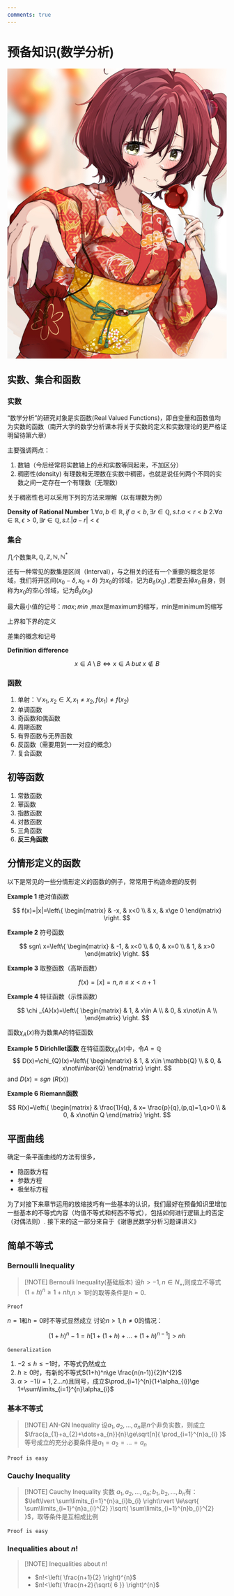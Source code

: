 ```yaml
---
comments: true
---
```

# 预备知识(数学分析)

![小鞠浴衣](小鞠浴衣.jpg)

## 实数、集合和函数

### 实数

“数学分析”的研究对象是实函数(Real Valued Functions)，即自变量和函数值均为实数的函数（南开大学的数学分析课本将关于实数的定义和实数理论的更严格证明留待第六章）

主要强调两点：
1. 数轴（今后经常将实数轴上的点和实数等同起来，不加区分）
2. 稠密性(density) 有理数和无理数在实数中稠密，也就是说任何两个不同的实数之间一定存在一个有理数（无理数）

关于稠密性也可以采用下列的方法来理解（以有理数为例）

 **Density of Rational Number**
1.$\forall a,b \in \mathbb{R},if\ a<b,\exists r \in \mathbb{Q},s.t.a<r<b$
2.$\forall a\in \mathbb{R},\epsilon>0,\exists r\in \mathbb{Q},s.t.|a-r|<\epsilon$

### 集合

几个数集$\mathbb{R},\mathbb{Q},\mathbb{Z},\mathbb{N},\mathbb{N}^*$

还有一种常见的数集是区间（Interval），与之相关的还有一个重要的概念是邻域，我们将开区间$(x_{0}-\delta,x_{0}+\delta)$ 为$x_{0}$的邻域，记为$B_{\delta}(x_{0})$ ,若要去掉$x_{0}$自身，则称为$x_{0}$的空心邻域，记为$\mathring{B}_{\delta}(x_{0})$

最大最小值的记号：$max ; min$ ,max是maximum的缩写，min是minimum的缩写

上界和下界的定义

差集的概念和记号

**Definition** **difference**

$$
x\in A\setminus B \iff x\in A\ but\ x\notin B
$$

### 函数

1. 单射：$\forall x_{1},x_{2}\in X,x_{1}\neq x_{2},f(x_{1})\neq f(x_{2})$
2. 单调函数
3. 奇函数和偶函数
4. 周期函数
5. 有界函数与无界函数
6. 反函数（需要用到一一对应的概念）
7. 复合函数


## 初等函数

1. 常数函数
2. 幂函数
3. 指数函数
4. 对数函数
5. 三角函数
6. **反三角函数**


## 分情形定义的函数

以下是常见的一些分情形定义的函数的例子，常常用于构造命题的反例


**Example 1** 绝对值函数

$$
f(x)=|x|=\left\{
\begin{matrix}
 & -x, & x<0 \\
 & x, & x\ge 0
\end{matrix}
\right.
$$

**Example 2** 符号函数

$$
sgn\ x=\left\{
\begin{matrix}
 & -1, & x<0 \\
 & 0, & x=0 \\
 & 1, & x>0 
\end{matrix}
\right.
$$

**Example 3** 取整函数（高斯函数）

$$
f(x)=[x]=n,n\le x<n+1
$$

**Example 4** 特征函数（示性函数）

$$
\chi _{A}(x)=\left\{
\begin{matrix}
 & 1, & x\in A \\
 & 0, & x\not\in A \\
\end{matrix}
\right.
$$

函数$\chi_{A}(x)$称为数集A的特征函数

**Example** **5** **Dirichllet函数**
在特征函数$\chi_{A}(x)$中，令$A=\mathbb{Q}$
$$
D(x)=\chi_{Q}(x)=\left\{
\begin{matrix}
 & 1, & x\in \mathbb{Q} \\
 & 0, & x\not\in\bar{Q}
\end{matrix}
\right.
$$
and $D(x)=sgn\ (R(x))$

**Example 6** **Riemann函数**

$$
R(x)=\left\{
\begin{matrix}
 & \frac{1}{q}, & x= \frac{p}{q},(p,q)=1,q>0 \\
 & 0, & x\not\in Q
\end{matrix}
\right.
$$

## 平面曲线

确定一条平面曲线的方法有很多，

+ 隐函数方程
+ 参数方程
+ 极坐标方程

为了对接下来章节运用的放缩技巧有一些基本的认识，我们最好在预备知识里增加一些基本的不等式内容（均值不等式和柯西不等式），包括如何进行逻辑上的否定（对偶法则）.
接下来的这一部分来自于《谢惠民数学分析习题课讲义》


## 简单不等式

### Bernoulli Inequality


> [!NOTE] Bernoulli Inequality(基础版本)
> 设$h>-1,n\in N_{+}$,则成立不等式$(1+h)^{n}\ge 1+nh$,$n>1$时的取等条件是$h=0$.

`Proof`

$n=1$和$h=0$时不等式显然成立
讨论$n>1,h\neq 0$的情况：

$$
(1+h)^{n}-1=h\left[ 1+(1+h)+\dots+(1+h)^{n-1} \right] >nh
$$

`Generalization`

1. $-2\le h\le -1$时，不等式仍然成立
2. $h\ge 0$时，有新的不等式$(1+h)^n\ge \frac{n(n-1)}{2}h^{2}$
3. $\alpha>-1(i=1,2\dots n)$且同号，成立$\prod_{i=1}^{n}(1+\alpha_{i})\ge 1+\sum\limits_{i=1}^{n}\alpha_{i}$

### 基本不等式

> [!NOTE] AN-GN Inequality
> 设$a_{1},a_{2},\dots,a_{n}$是$n$个非负实数，则成立$\frac{a_{1}+a_{2}+\dots+a_{n}}{n}\ge\sqrt[n]{ \prod_{i=1}^{n}a_{i} }$
 >等号成立的充分必要条件是$a_{1}=a_{2}=\dots=a_{n}$


`Proof is easy`

### Cauchy Inequality

> [!NOTE] Cauchy Inequality
>实数 $a_{1},a_{2},\dots,a_{n};b_{1},b_{2},\dots,b_{n}$有：$\left\lvert  \sum\limits_{i=1}^{n}a_{i}b_{i}  \right\rvert \le\sqrt{ \sum\limits_{i=1}^{n}a_{i}^{2} }\sqrt{ \sum\limits_{i=1}^{n}b_{i}^{2} }$，取等条件是互相成比例


`Proof is easy`


### Inequalities about $n!$

> [!NOTE] Inequalities about $n!$
> + $n!<\left( \frac{n+1}{2} \right)^{n}$
>+ $n!<\left( \frac{n+2}{\sqrt{ 6 }} \right)^{n}$

